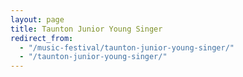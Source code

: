 ```yaml
---
layout: page
title: Taunton Junior Young Singer
redirect_from: 
  - "/music-festival/taunton-junior-young-singer/"
  - "/taunton-junior-young-singer/"
---
```


